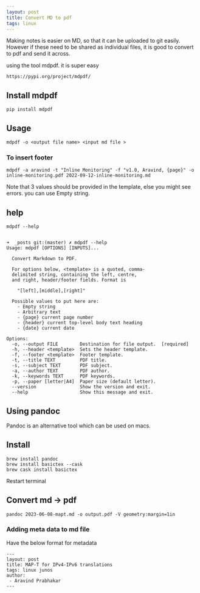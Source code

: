 ```yaml
---
layout: post
title: Convert MD to pdf  
tags: linux
---
```


Making notes is easier on MD, so that it can be uploaded to git easily. However if these need to be shared as individual files, it is good to convert to pdf and send it across. 

using the tool mdpdf. it is super easy

```
https://pypi.org/project/mdpdf/
```
## Install mdpdf
```
pip install mdpdf
```

## Usage
```
mdpdf -o <output file name> <input md file > 
```
### To insert footer
```
mdpdf -a aravind -t "Inline Monitoring" -f "v1.0, Aravind, {page}" -o inline-monitoring.pdf 2022-09-12-inline-monitoring.md
```
Note that 3 values should be provided in the template, else you might see errors. you can use Empty string.


## help
```
mdpdf --help


➜  _posts git:(master) ✗ mdpdf --help
Usage: mdpdf [OPTIONS] [INPUTS]...

  Convert Markdown to PDF.

  For options below, <template> is a quoted, comma-
  delimited string, containing the left, centre,
  and right, header/footer fields. Format is

    "[left],[middle],[right]"

  Possible values to put here are:
    - Empty string
    - Arbitrary text
    - {page} current page number
    - {header} current top-level body text heading
    - {date} current date

Options:
  -o, --output FILE        Destination for file output.  [required]
  -h, --header <template>  Sets the header template.
  -f, --footer <template>  Footer template.
  -t, --title TEXT         PDF title.
  -s, --subject TEXT       PDF subject.
  -a, --author TEXT        PDF author.
  -k, --keywords TEXT      PDF keywords.
  -p, --paper [letter|A4]  Paper size (default letter).
  --version                Show the version and exit.
  --help                   Show this message and exit.
```

## Using pandoc

Pandoc is an alternative tool which can be used on macs. 

## Install
```
brew install pandoc
brew install basictex --cask
brew cask install basictex
```
Restart terminal 

## Convert md -> pdf
```
pandoc 2023-06-08-mapt.md -o output.pdf -V geometry:margin=1in
```

### Adding meta data to md file
Have the below format for metadata

```
---
layout: post
title: MAP-T for IPv4-IPv6 translations
tags: linux junos
author:
 - Aravind Prabhakar
---
``` 

